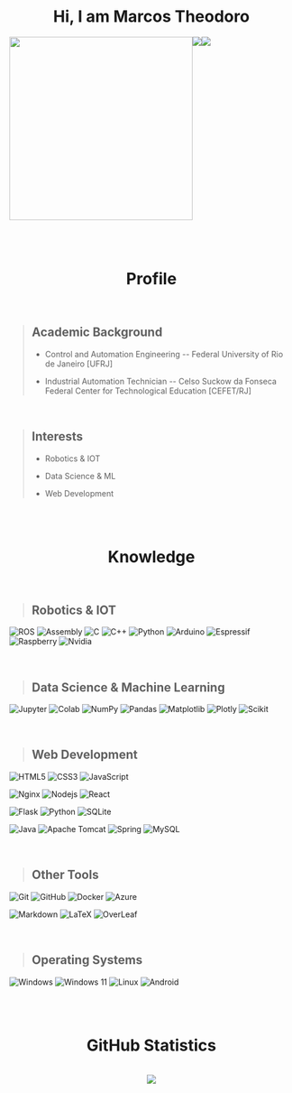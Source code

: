 <h1 align='center'>Hi, I am Marcos Theodoro</h1>
<div  align='center' style='display: flex; flex-direction: row;'>
	<img src='https://media.giphy.com/media/pFKNS89H7m0Tzzn4H2/giphy.gif' width='325'><br>
	<div  style='display: flex; flex-direction: row;'>
		<img src='https://komarev.com/ghpvc/?username=Marktheo&color=blue&style=for-the-badge'>
		<img src='https://img.shields.io/badge/Ask%20me-anything-1abc9c.svg?style=for-the-badge'>
	</div>
</div>

<br><br>

<h1 align='center'>Profile</h1>

<br>

> <h2>Academic Background</h2>
> 
> - Control and Automation Engineering -- Federal University of Rio de Janeiro [UFRJ]
> 
> - Industrial Automation Technician -- Celso Suckow da Fonseca Federal Center for Technological Education [CEFET/RJ]

<br>

> <h2>Interests</h2>
>
> - Robotics & IOT
> 
> - Data Science & ML
> 
> - Web Development


<br><br>


<h1 align='center'>Knowledge</h1>

<br>

> <h2>Robotics & IOT</h2>
![ROS](https://img.shields.io/badge/ros-2D3F60.svg?style=for-the-badge&logo=ros&logoColor=white)
![Assembly](https://img.shields.io/badge/assembly%20script-00599D.svg?style=for-the-badge&logo=assemblyscript&logoColor=white)
![C](https://img.shields.io/badge/c-00599D.svg?style=for-the-badge&logo=c&logoColor=white)
![C++](https://img.shields.io/badge/c++-00599D.svg?style=for-the-badge&logo=c%2B%2B&logoColor=white)
![Python](https://img.shields.io/badge/python-346C99?style=for-the-badge&logo=python&logoColor=white)
![Arduino](https://img.shields.io/badge/-Arduino-00878F?style=for-the-badge&logo=Arduino&logoColor=white)
![Espressif](https://img.shields.io/badge/espressif-C62817.svg?style=for-the-badge&logo=espressif&logoColor=white)
![Raspberry](https://img.shields.io/badge/Raspberry%20Pi-BA1042?style=for-the-badge&logo=Raspberry%20Pi&logoColor=white)
![Nvidia](https://img.shields.io/badge/nVIDIA-77B900.svg?style=for-the-badge&logo=nVIDIA&logoColor=white)

<br>

> <h2>Data Science & Machine Learning</h2>
![Jupyter](https://img.shields.io/badge/jupyter-F37821.svg?style=for-the-badge&logo=jupyter&logoColor=white)
![Colab](https://img.shields.io/badge/Colab-F9AB00?style=for-the-badge&logo=googlecolab&color=white)
![NumPy](https://img.shields.io/badge/numpy-FFFFFF.svg?style=for-the-badge&logo=numpy&logoColor=113140)
![Pandas](https://img.shields.io/badge/pandas-FFFFFF.svg?style=for-the-badge&logo=pandas&logoColor=130754)
![Matplotlib](https://img.shields.io/badge/Matplotlib-FFFFFF.svg?style=for-the-badge&logo=plotly&logoColor=113140)
![Plotly](https://img.shields.io/badge/Plotly-FFFFFF.svg?style=for-the-badge&logo=plotly&logoColor=113140)
![Scikit](https://img.shields.io/badge/scikit--learn-FFFFFF.svg?style=for-the-badge&logo=scikit-learn&logoColor=113140)

<br>

> <h2>Web Development</h2>
![HTML5](https://img.shields.io/badge/html5-E54D26.svg?style=for-the-badge&logo=html5&logoColor=white)
![CSS3](https://img.shields.io/badge/css3-379AD5.svg?style=for-the-badge&logo=css3&logoColor=white)
![JavaScript](https://img.shields.io/badge/JavaScript-F7E018?style=for-the-badge&logo=javascript&logoColor=white)

![Nginx](https://img.shields.io/badge/nginx-009639.svg?style=for-the-badge&logo=nginx&logoColor=white)
![Nodejs](https://img.shields.io/badge/Node.js-5FA04E?style=for-the-badge&logo=node.js&logoColor=white)
![React](https://img.shields.io/badge/React-202020?style=for-the-badge&logo=react&logoColor=61DAFB)

![Flask](https://img.shields.io/badge/flask-3CACC3.svg?style=for-the-badge&logo=flask&logoColor=white)
![Python](https://img.shields.io/badge/python-346C99?style=for-the-badge&logo=python&logoColor=white)
![SQLite](https://img.shields.io/badge/sqlite-003856.svg?style=for-the-badge&logo=sqlite&logoColor=white)

![Java](https://img.shields.io/badge/java-E76F00.svg?style=for-the-badge&logo=openjdk&logoColor=white)
![Apache Tomcat](https://img.shields.io/badge/apache%20tomcat-D2A41F.svg?style=for-the-badge&logo=apache-tomcat&logoColor=black)
![Spring](https://img.shields.io/badge/spring-6DB33F.svg?style=for-the-badge&logo=spring&logoColor=white)
![MySQL](https://img.shields.io/badge/mysql-003856.svg?style=for-the-badge&logo=mysql&logoColor=white)

<br>

> <h2>Other Tools</h2>
![Git](https://img.shields.io/badge/git-%23F05033.svg?style=for-the-badge&logo=git&logoColor=white)
![GitHub](https://img.shields.io/badge/github-%23121011.svg?style=for-the-badge&logo=github&logoColor=white)
![Docker](https://img.shields.io/badge/docker-%23326ce5.svg?style=for-the-badge&logo=docker&logoColor=white)
![Azure](https://img.shields.io/badge/Microsoft_Azure-0089D6?style=for-the-badge&logo=microsoft-azure&logoColor=white)

![Markdown](https://img.shields.io/badge/markdown-%23000000.svg?style=for-the-badge&logo=markdown&logoColor=white)
![LaTeX](https://img.shields.io/badge/latex-%23008080.svg?style=for-the-badge&logo=latex&logoColor=white)
![OverLeaf](https://img.shields.io/badge/Overleaf-47A141?style=for-the-badge&logo=Overleaf&logoColor=white)

<br>

> <h2>Operating Systems</h2>
![Windows](https://img.shields.io/badge/Windows-0078D6?style=for-the-badge&logo=windows&logoColor=white)
![Windows 11](https://img.shields.io/badge/Windows%2011-%230079d5.svg?style=for-the-badge&logo=Windows%2011&logoColor=white)
![Linux](https://img.shields.io/badge/Linux-FCC624?style=for-the-badge&logo=linux&logoColor=black)
![Android](https://img.shields.io/badge/Android-A4C639?style=for-the-badge&logo=android&logoColor=white)

<br><br>

<h1 align='center'>GitHub Statistics</h1>

<br>

<div align='center'>
  <img src="https://github-readme-stats.vercel.app/api?username=Marktheo&hide=prs,issues&show_icons=true&theme=nord"/>
</div>
